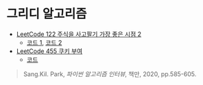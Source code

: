 # 그리디 알고리즘
* [LeetCode 122 주식을 사고팔기 가장 좋은 시점 2](https://leetcode.com/problems/best-time-to-buy-and-sell-stock-ii/)
  * [코드 1](https://github.com/chokwonsik/Coding_Interview/blob/main/Greedy%20Algorithm/78_leetcode_122_Pythonic.py),
    [코드 2](https://github.com/chokwonsik/Coding_Interview/blob/main/Greedy%20Algorithm/78_leetcode_122.py)
* [LeetCode 455 쿠키 부여](https://leetcode.com/problems/assign-cookies/)  
  * [코드](https://github.com/chokwonsik/Coding_Interview/blob/main/Greedy%20Algorithm/82_leetcode_455.py)
  

>Sang.Kil. Park, _파이썬 알고리즘 인터뷰_, 책만, 2020, pp.585-605.